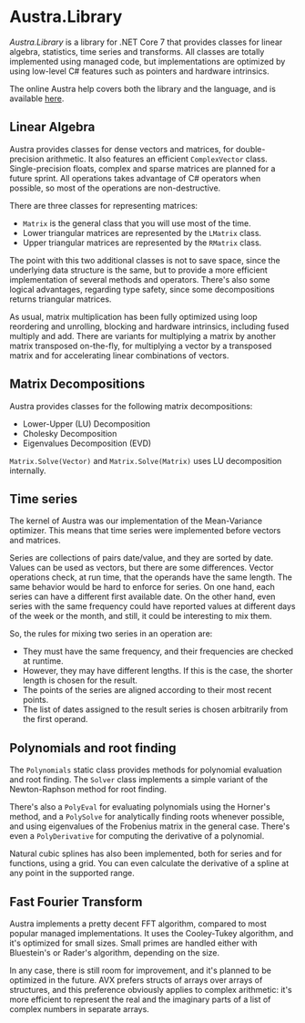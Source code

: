 # Austra.Library
*Austra.Library* is a library for .NET Core 7 that provides classes for linear algebra, statistics, time series and transforms. All classes are totally implemented using managed code, but implementations are optimized by using low-level C# features such as pointers and hardware intrinsics.

The online Austra help covers both the library and the language, and is available [here](https://marteens.com/austra/library).

## Linear Algebra
Austra provides classes for dense vectors and matrices, for double-precision arithmetic. It also features an efficient `ComplexVector` class. Single-precision floats, complex and sparse matrices are planned for a future sprint. All operations takes advantage of C# operators when possible, so most of the operations are non-destructive.

There are three classes for representing matrices:
* `Matrix` is the general class that you will use most of the time.
* Lower triangular matrices are represented by the `LMatrix` class.
* Upper triangular matrices are represented by the `RMatrix` class.

The point with this two additional classes is not to save space, since the underlying data structure is the same, but to provide a more efficient implementation of several methods and operators. There's also some logical advantages, regarding type safety, since some decompositions returns triangular matrices.

As usual, matrix multiplication has been fully optimized using loop reordering and unrolling, blocking and hardware intrinsics, including fused multiply and add. There are variants for multiplying a matrix by another matrix transposed on-the-fly, for multiplying a vector by a transposed matrix and for accelerating linear combinations of vectors.

## Matrix Decompositions
Austra provides classes for the following matrix decompositions:
* Lower-Upper (LU) Decomposition
* Cholesky Decomposition
* Eigenvalues Decomposition (EVD)

`Matrix.Solve(Vector)` and `Matrix.Solve(Matrix)` uses LU decomposition internally.

## Time series

The kernel of Austra was our implementation of the Mean-Variance optimizer. This means that time series were implemented before vectors and matrices.

Series are collections of pairs date/value, and they are sorted by date. Values can be used as vectors, but there are some differences. Vector operations check, at run time, that the operands have the same length. The same behavior would be hard to enforce for series. On one hand, each series can have a different first available date. On the other hand, even series with the same frequency could have reported values at different days of the week or the month, and still, it could be interesting to mix them.

So, the rules for mixing two series in an operation are:

* They must have the same frequency, and their frequencies are checked at runtime.
* However, they may have different lengths. If this is the case, the shorter length is chosen for the result.
* The points of the series are aligned according to their most recent points.
* The list of dates assigned to the result series is chosen arbitrarily from the first operand.

## Polynomials and root finding

The `Polynomials` static class provides methods for polynomial evaluation and root finding. The `Solver` class implements a simple variant of the Newton-Raphson method for root finding.

There's also a `PolyEval` for evaluating polynomials using the Horner's method, and a `PolySolve` for analytically finding roots whenever possible, and using eigenvalues of the Frobenius matrix in the general case. There's even a `PolyDerivative` for computing the derivative of a polynomial.

Natural cubic splines has also been implemented, both for series and for functions, using a grid. You can even calculate the derivative of a spline at any point in the supported range.

## Fast Fourier Transform
Austra implements a pretty decent FFT algorithm, compared to most popular managed implementations. It uses the Cooley-Tukey algorithm, and it's optimized for small sizes. Small primes are handled either with Bluestein's or Rader's algorithm, depending on the size.

In any case, there is still room for improvement, and it's planned to be optimized in the future. AVX prefers structs of arrays over arrays of structures, and this preference obviously applies to complex arithmetic: it's more efficient to represent the real and the imaginary parts of a list of complex numbers in separate arrays.
